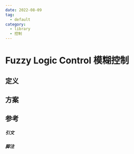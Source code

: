 ```yaml
---
date: 2022-08-09
tag:
  - default
category:
  - library
  - 控制
---
```



# Fuzzy Logic Control 模糊控制


## 定义

## 方案

## 参考

##### 引文
##### 脚注

